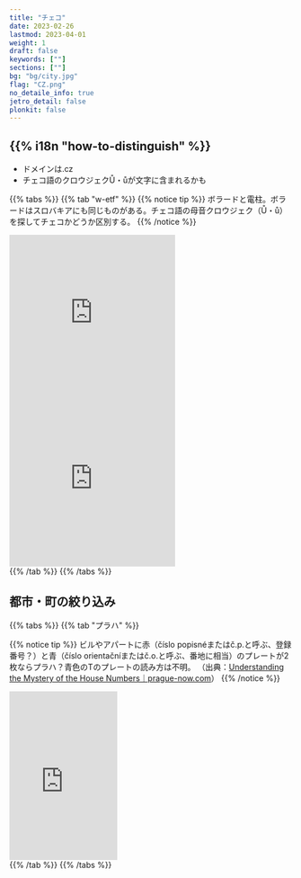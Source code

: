 ```yaml
---
title: "チェコ"
date: 2023-02-26
lastmod: 2023-04-01
weight: 1
draft: false
keywords: [""]
sections: [""]
bg: "bg/city.jpg"
flag: "CZ.png"
no_detaile_info: true
jetro_detail: false
plonkit: false
---
```


<div class="main-desciption country-description">
    <h2 class="section-title">{{% i18n "how-to-distinguish" %}}</h2>
    <ul class="rule-list">
        <li>ドメインは<span class="quiz">.cz</span></li>
        <li>チェコ語のクロウジェク<span class="quiz">Ů・ů</span>が文字に含まれるかも</li>
    </ul>
</div>

{{% tabs  %}}
{{% tab "w-etf" %}}
{{% notice tip %}}
ボラードと電柱。ボラードはスロバキアにも同じものがある。チェコ語の母音クロウジェク（Ů・ů）を探してチェコかどうか区別する。
{{% /notice %}}
<div class="googlemap-if">
<iframe src="https://www.google.com/maps/embed?pb=!4v1681941225200!6m8!1m7!1sgsGVwur7pu9QCrrQmpkk9w!2m2!1d49.19184261344255!2d16.87967606635006!3f22.928734736934533!4f-14.406306511799286!5f3.325193203789971" width="295" height="295" style="border:0;" allowfullscreen="" loading="lazy" referrerpolicy="no-referrer-when-downgrade"></iframe>
<iframe src="https://www.google.com/maps/embed?pb=!4v1681943230054!6m8!1m7!1ssfdmIVecNRILD1yCenTxSg!2m2!1d49.57085883031012!2d17.30559813259281!3f78.60860033633689!4f5.765596368411707!5f1.7518516263049886" width="295" height="295" style="border:0;" allowfullscreen="" loading="lazy" referrerpolicy="no-referrer-when-downgrade"></iframe>
</div>
{{% /tab %}}
{{% /tabs %}}


<div class="main-desciption city-description">
    <h2 class="section-title">都市・町の絞り込み</h2>
    <ul class="rule-list">
    </ul>
</div>


{{% tabs  %}}
{{% tab "プラハ" %}}

{{% notice tip %}}
ビルやアパートに赤（číslo popisnéまたはč.p.と呼ぶ、登録番号？）と青（číslo orientačníまたはč.o.と呼ぶ、番地に相当）のプレートが2枚ならプラハ？青色のTのプレートの読み方は不明。 （出典：<a href="https://prague-now.com/history/understanding-the-mystery-of-the-house-numbers/">Understanding the Mystery of the House Numbers｜prague-now.com</a>）
{{% /notice %}}

<div class="googlemap-if">
<iframe src="https://www.google.com/maps/embed?pb=!4v1681946473677!6m8!1m7!1slXLE8i4WNVdBo9Zjwf9RTw!2m2!1d50.07301695432118!2d14.43958934522536!3f342.61217010079974!4f-1.1447244747842404!5f3.325193203789971" width="192" height="300" style="border:0;" allowfullscreen="" loading="lazy" referrerpolicy="no-referrer-when-downgrade"></iframe>
</div>
{{% /tab %}}
{{% /tabs %}}